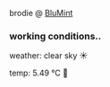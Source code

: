 brodie @ [BluMint](https://www.linkedin.com/company/blumint-io/)

<!--weather_start-->
### working conditions..

weather: clear sky ☀️

temp: 5.49 °C 🧥

<!--weather_end-->
